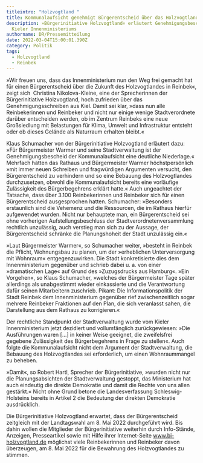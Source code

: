 ```yaml
---
titleintro: "Holzvogtland "
title: Kommunalaufsicht genehmigt Bürgerentscheid über das Holzvogtland
description: »Bürgerinitiative Holzvogtland« erläutert Genehmigungsbescheid des
  Kieler Innenministeriums
authorname: DR/Pressemitteilung
date: 2022-03-04T15:00:01.390Z
category: Politik
tags:
  - Holzvogtland
  - Reinbek
---
```

»Wir freuen uns, dass das Innenministerium nun den Weg frei gemacht hat für einen Bürgerentscheid über die Zukunft des Holzvogtlandes in Reinbek«, zeigt sich  Christina Nikolova-Kleine, eine der Sprecherinnen der Bürgerinitiative Holzvogtland, hoch zufrieden über das Genehmigungsschreiben aus Kiel. Damit sei klar, »dass nun alle Reinbekerinnen und Reinbeker und nicht nur einige wenige Stadtverordnete darüber entscheiden werden, ob im Zentrum Reinbeks eine neue Großsiedlung mit Belastungen für Klima, Umwelt und Infrastruktur entsteht oder ob dieses Gelände als Naturraum erhalten bleibt.«

Klaus Schumacher von der Bürgerinitiative Holzvogtland erläutert dazu: »Für Bürgermeister Warmer und seine Stadtverwaltung ist der Genehmigungsbescheid der Kommunalaufsicht eine deutliche Niederlage.« Mehrfach hätten das Rathaus und Bürgermeister Warmer höchstpersönlich »mit immer neuen Schreiben und fragwürdigen Argumenten versucht, den Bürgerentscheid zu verhindern und so eine Bebauung des Holzvogtlandes durchzusetzen, obwohl die Kommunalaufsicht bereits eine vorläufige Zulässigkeit des Bürgerbegehrens erklärt hatte.« Auch ungeachtet der Tatsache, dass über 3.100 Reinbekerinnen und Reinbeker sich für einen Bürgerentscheid ausgesprochen hatten. Schumacher: »Besonders erstaunlich sind die Vehemenz und die Ressourcen, die im Rathaus hierfür aufgewendet wurden. Nicht nur behauptete man, ein Bürgerentscheid sei ohne vorherigen Aufstellungsbeschluss der Stadtverordnetenversammlung rechtlich unzulässig, auch verstieg man sich zu der Aussage, der Bürgerentscheid schränke die Planungshoheit der Stadt unzulässig ein.« 

»Laut Bürgermeister Warmer«, so Schumacher weiter, »besteht in Reinbek die Pflicht, Wohnungsbau zu planen, um der »erheblichen Unterversorgung mit Wohnraum« entgegenzuwirken. Die Stadt konkretisierte dies dem Innenministerium gegenüber und schrieb dabei u. a. von einer »dramatischen Lage« auf Grund des »Zuzugsdrucks aus Hamburg«. »Ein Vorgehen«, so Klaus Schumacher, »welches der Bürgermeister Tage später allerdings als unabgestimmt wieder einkassierte und die Verantwortung dafür seinen Mitarbeitern zuschrieb. Pikant: Die Informationspolitik der Stadt Reinbek dem Innenministerium gegenüber rief zwischenzeitlich sogar mehrere Reinbeker Fraktionen auf den Plan, die sich veranlasst sahen, die Darstellung aus dem Rathaus zu korrigieren.«

Der rechtliche Standpunkt der Stadtverwaltung wurde vom Kieler Innenministerium jetzt dezidiert und vollumfänglich zurückgewiesen: »Die Ausführungen waren \[…] in keiner Weise geeignet, die zweifelsfrei gegebene Zulässigkeit des Bürgerbegehrens in Frage zu stellen«. Auch folgte die Kommunalaufsicht nicht dem Argument der Stadtverwaltung, die Bebauung des Holzvogtlandes sei erforderlich, um einen Wohnraummangel zu beheben.

»Damit«, so Robert Hartl, Sprecher der Bürgerinitiative, »wurden nicht nur die Planungsabsichten der Stadtverwaltung gestoppt, das Ministerium hat auch eindeutig die direkte Demokratie und damit die Rechte von uns allen gestärkt.« Nicht ohne Grund betone die Landesverfassung Schleswig-Holsteins bereits in Artikel 2 die Bedeutung der direkten Demokratie ausdrücklich.

Die Bürgerinitiative Holzvogtland erwartet, dass der Bürgerentscheid zeitgleich mit der Landtagswahl am 8. Mai 2022 durchgeführt wird. Bis dahin wollen die Mitglieder der Bürgerinitiative weiterhin durch Info-Stände, Anzeigen, Presseartikel sowie mit Hilfe ihrer Internet-Seite www.bi-holzvogtland.de möglichst viele Reinbekerinnen und Reinbeker davon überzeugen, am 8. Mai 2022 für die Bewahrung des Holzvogtlandes zu stimmen.